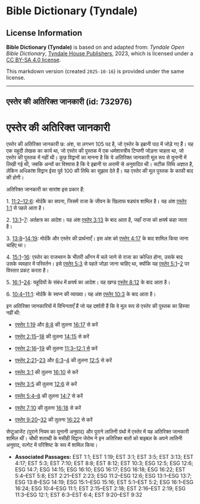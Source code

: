 # Bible Dictionary (Tyndale)

## License Information

**Bible Dictionary (Tyndale)** is based on and adapted from: _Tyndale Open Bible Dictionary_, [Tyndale House Publishers](https://tyndaleopenresources.com/), 2023, which is licensed under a [CC BY-SA 4.0 license](https://creativecommons.org/licenses/by-sa/4.0/legalcode.en).

This markdown version (created `2025-10-16`) is provided under the same license.



--------------------------------

## एस्तेर की अतिरिक्त जानकारी (id: 732976)

एस्तेर की अतिरिक्त जानकारी
==========================

एस्तेर की अतिरिक्त जानकारी छ: अंश, या लगभग 105 पद है, जो एस्तेर के इब्रानी पाठ में जोड़े गए हैं। यह एक यहूदी लेखक का कार्य था, जो एस्तेर की पुस्तक में एक धर्मशास्त्रीय टिप्पणी जोड़ना चाहता था, जो एस्तेर की पुस्तक में नहीं थी। कुछ विद्वानों का मानना है कि ये अतिरिक्त जानकारी मूल रूप से यूनानी में लिखी गई थी, जबकि अन्यों का विश्वास है कि वे इब्रानी या अरामी से अनुवादित थी। सटीक तिथि अज्ञात है, लेकिन अधिकांश विद्वान ईसा पूर्व 100 की तिथि का सुझाव देते हैं। यह एस्तेर की मूल पुस्तक के काफी बाद की होगी।

अतिरिक्त जानकारी का सारांश इस प्रकार हैं:

1\. [11:2–12:6](https://ref.ly/EsthGr11:2-EsthGr12:6): मोर्दकै का सपना, जिसमें राजा के जीवन के खिलाफ षड्यंत्र शामिल है। यह अंश [एस्तेर 1:1](https://ref.ly/Esth1:1) से पहले आता है।

2\. [13:1](https://ref.ly/EsthGr13:1-EsthGr13:7)–[7](https://ref.ly/EsthGr13:1-EsthGr13:7): अर्तक्षत्र का आदेश। यह अंश [एस्तेर 3:13](https://ref.ly/Esth3:13) के बाद आता है, जहाँ राजा को क्षयर्ष कहा जाता है।

3\. [13:8](https://ref.ly/EsthGr13:8-EsthGr14:19)–[14:19](https://ref.ly/EsthGr13:8-EsthGr14:19): मोर्दकै और एस्तेर की प्रार्थनाएँ। इस अंश को [एस्तेर 4:17](https://ref.ly/Esth4:17) के बाद शामिल किया जाना चाहिए था।

4\. [15:1](https://ref.ly/EsthGr15:1-EsthGr15:16)–[16](https://ref.ly/EsthGr15:1-EsthGr15:16): एस्तेर का राजभवन के भीतरी आँगन में चले जाने से राजा का क्रोधित होना, उसके बाद उसके व्यवहार में परिवर्तन। इसे [एस्तेर 5:3](https://ref.ly/Esth5:3) से पहले जोड़ा जाना चाहिए था, क्योंकि यह [एस्तेर 5:1](https://ref.ly/Esth5:1-Esth5:2)–[2](https://ref.ly/Esth5:1-Esth5:2) पर विस्तार प्रकट करता है।

5\. [16:1](https://ref.ly/EsthGr16:1-EsthGr16:24)–[24](https://ref.ly/EsthGr16:1-EsthGr16:24): यहूदियों के संबंध में क्षयर्ष का आदेश। यह खण्ड [एस्तेर 8:12](https://ref.ly/Esth8:12) के बाद आता है।

6\. [10:4–11:1](https://ref.ly/EsthGr10:4-EsthGr11:1): मोर्दकै के स्वप्न की व्याख्या। यह अंश [एस्तेर 10:3](https://ref.ly/Esth10:3) के बाद आता है।

इन अतिरिक्त जानकारियों में विभिनताएँ हैं जो यह दर्शाती हैं कि वे मूल रूप से एस्तेर की पुस्तक का हिस्सा नहीं थी:

* [एस्तेर 1:19](https://ref.ly/Esth1:19) और [8:8](https://ref.ly/Esth8:8) की तुलना [16:17](https://ref.ly/EsthGr16:17) से करें
* [एस्तेर 2:15](https://ref.ly/Esth2:15-Esth2:18)–[18](https://ref.ly/Esth2:15-Esth2:18) की तुलना [14:15](https://ref.ly/EsthGr14:15) से करें

* [एस्तेर 2:16](https://ref.ly/Esth2:16-Esth2:19)–[19](https://ref.ly/Esth2:16-Esth2:19) की तुलना [11:3–12:1 से](https://ref.ly/EsthGr11:3-EsthGr12:1) करें
* [एस्तेर 2:21](https://ref.ly/Esth2:21-Esth2:23)–[23](https://ref.ly/Esth2:21-Esth2:23) और [6:3](https://ref.ly/Esth6:3-Esth6:4)–[4](https://ref.ly/Esth6:3-Esth6:4) की तुलना [12:5](https://ref.ly/EsthGr12:5) से करें

* [एस्तेर 3:1](https://ref.ly/Esth3:1) की तुलना [16:10](https://ref.ly/EsthGr16:10) से करें

* [एस्तेर 3:5](https://ref.ly/Esth3:5) की तुलना [12:6](https://ref.ly/EsthGr12:6) से करें

* [एस्तेर 5:4–8](https://ref.ly/Esth5:4-Esth5:8) की तुलना [14:7](https://ref.ly/EsthGr14:7) से करें

* [एस्तेर 7:10](https://ref.ly/Esth7:10) की तुलना [16:18](https://ref.ly/EsthGr16:18) से करें

* [एस्तेर 9:20](https://ref.ly/Esth9:20-Esth9:32)–[32](https://ref.ly/Esth9:20-Esth9:32) की तुलना [16:22](https://ref.ly/EsthGr16:22) से करें

सेप्टुआजेंट (पुराने नियम का यूनानी अनुवाद) और पुराने लातिनी ग्रंथों में एस्तेर में यह अतिरिक्त जानकारी शामिल थीं। चौथी शताब्दी के मसीही विद्वान जेरोम ने इन अतिरिक्त बातों को बाइबल के अपने लातिनी अनुवाद, वल्गेट में परिशिष्ट के रूप में शामिल किया।

* **Associated Passages:** EST 1:1; EST 1:19; EST 3:1; EST 3:5; EST 3:13; EST 4:17; EST 5:3; EST 7:10; EST 8:8; EST 8:12; EST 10:3; ESG 12:5; ESG 12:6; ESG 14:7; ESG 14:15; ESG 16:10; ESG 16:17; ESG 16:18; ESG 16:22; EST 5:4–EST 5:8; EST 2:21–EST 2:23; ESG 11:2–ESG 12:6; ESG 13:1–ESG 13:7; ESG 13:8–ESG 14:19; ESG 15:1–ESG 15:16; EST 5:1–EST 5:2; ESG 16:1–ESG 16:24; ESG 10:4–ESG 11:1; EST 2:15–EST 2:18; EST 2:16–EST 2:19; ESG 11:3–ESG 12:1; EST 6:3–EST 6:4; EST 9:20–EST 9:32

